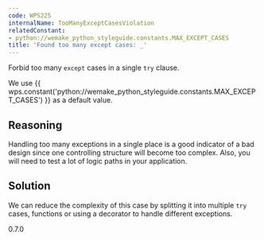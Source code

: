 ```yaml
---
code: WPS225
internalName: TooManyExceptCasesViolation
relatedConstant:
- python://wemake_python_styleguide.constants.MAX_EXCEPT_CASES
title: 'Found too many except cases: _'
---
```


Forbid too many `except` cases in a single `try` clause.

We use {{ wps.constant('python://wemake_python_styleguide.constants.MAX_EXCEPT_CASES') }} as a
default value.

## Reasoning
Handling too many exceptions in a single place is a good indicator
of a bad design since one controlling structure will become too
complex. Also, you will need to test a lot of logic paths in your
application.

## Solution
We can reduce the complexity of this case by splitting it into
multiple `try` cases, functions or using a decorator to handle
different exceptions.

<div class="versionadded">

0.7.0

</div>